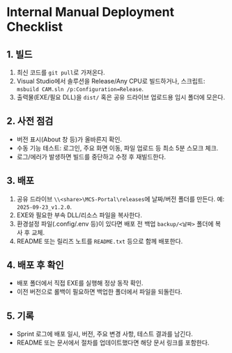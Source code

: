 # Internal Manual Deployment Checklist

## 1. 빌드
1. 최신 코드를 `git pull`로 가져온다.
2. Visual Studio에서 솔루션을 Release/Any CPU로 빌드하거나, 스크립트: `msbuild CAM.sln /p:Configuration=Release`.
3. 출력물(EXE/필요 DLL)을 `dist/` 혹은 공유 드라이브 업로드용 임시 폴더에 모은다.

## 2. 사전 점검
- 버전 표시(About 창 등)가 올바른지 확인.
- 수동 기능 테스트: 로그인, 주요 화면 이동, 파일 업로드 등 최소 5분 스모크 체크.
- 로그/에러가 발생하면 빌드를 중단하고 수정 후 재빌드한다.

## 3. 배포
1. 공유 드라이브 `\\<share>\MCS-Portal\releases`에 날짜/버전 폴더를 만든다. 예: `2025-09-23_v1.2.0`.
2. EXE와 필요한 부속 DLL/리소스 파일을 복사한다.
3. 환경설정 파일(.config/.env 등)이 있다면 배포 전 백업 `backup/<날짜>` 폴더에 복사 후 교체.
4. README 또는 릴리즈 노트를 `README.txt` 등으로 함께 배포한다.

## 4. 배포 후 확인
- 배포 폴더에서 직접 EXE를 실행해 정상 동작 확인.
- 이전 버전으로 롤백이 필요하면 백업한 폴더에서 파일을 되돌린다.

## 5. 기록
- Sprint 로그에 배포 일시, 버전, 주요 변경 사항, 테스트 결과를 남긴다.
- README 또는 문서에서 절차를 업데이트했다면 해당 문서 링크를 포함한다.
